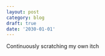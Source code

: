 ```yaml
---
layout: post
category: blog
draft: true
date: '2030-01-01'
---
```

Continuously scratching my own itch
